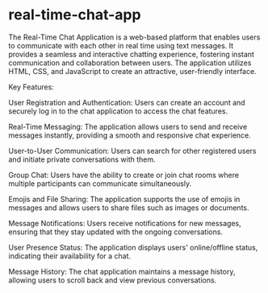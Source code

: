 # real-time-chat-app
The Real-Time Chat Application is a web-based platform that enables users to communicate with each other in real time using text messages. It provides a seamless and interactive chatting experience, fostering instant communication and collaboration between users. The application utilizes HTML, CSS, and JavaScript to create an attractive, user-friendly interface.

Key Features:

User Registration and Authentication: Users can create an account and securely log in to the chat application to access the chat features.

Real-Time Messaging: The application allows users to send and receive messages instantly, providing a smooth and responsive chat experience.

User-to-User Communication: Users can search for other registered users and initiate private conversations with them.

Group Chat: Users have the ability to create or join chat rooms where multiple participants can communicate simultaneously.

Emojis and File Sharing: The application supports the use of emojis in messages and allows users to share files such as images or documents.

Message Notifications: Users receive notifications for new messages, ensuring that they stay updated with the ongoing conversations.

User Presence Status: The application displays users' online/offline status, indicating their availability for a chat.

Message History: The chat application maintains a message history, allowing users to scroll back and view previous conversations.
